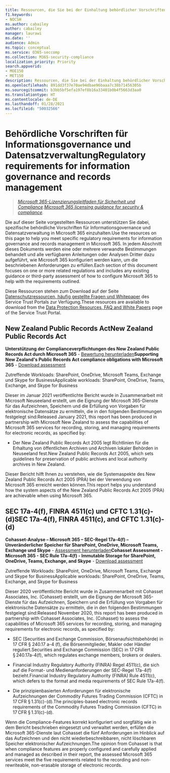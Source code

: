 ```yaml
---
title: Ressourcen, die Sie bei der Einhaltung behördlicher Vorschriften für Informationsgovernance und Datensatzverwaltung unterstützen
f1.keywords:
- NOCSH
ms.author: cabailey
author: cabailey
manager: laurawi
ms.date: ''
audience: Admin
ms.topic: conceptual
ms.service: O365-seccomp
ms.collection: M365-security-compliance
localization_priority: Priority
search.appverid:
- MOE150
- MET150
description: Ressourcen, die Sie bei der Einhaltung behördlicher Vorschriften für Informationsgovernance und Datensatzverwaltung unterstützen
ms.openlocfilehash: 891dd3f37e70ae94dbae96baaa7c38b71456305b
ms.sourcegitcommit: b3bb5bf5efa197ef8b16a33401b0b4f5663d3aa0
ms.translationtype: HT
ms.contentlocale: de-DE
ms.lasthandoff: 01/28/2021
ms.locfileid: "50032566"
---
```

# <a name="regulatory-requirements-for-information-governance-and-records-management"></a><span data-ttu-id="bd4dd-103">Behördliche Vorschriften für Informationsgovernance und Datensatzverwaltung</span><span class="sxs-lookup"><span data-stu-id="bd4dd-103">Regulatory requirements for information governance and records management</span></span>

><span data-ttu-id="bd4dd-104">*[Microsoft 365-Lizenzierungsleitfaden für Sicherheit und Compliance](https://aka.ms/ComplianceSD).*</span><span class="sxs-lookup"><span data-stu-id="bd4dd-104">*[Microsoft 365 licensing guidance for security & compliance](https://aka.ms/ComplianceSD).*</span></span>

<span data-ttu-id="bd4dd-105">Die auf dieser Seite vorgestellten Ressourcen unterstützen Sie dabei, spezifische behördliche Vorschriften für Informationsgovernance und Datensatzverwaltung in Microsoft 365 einzuhalten.</span><span class="sxs-lookup"><span data-stu-id="bd4dd-105">Use the resources on this page to help you meet specific regulatory requirements for information governance and records management in Microsoft 365.</span></span> <span data-ttu-id="bd4dd-106">In jedem Abschnitt dieses Dokuments werden eine oder mehrere verwandte Bestimmungen behandelt und alle verfügbaren Anleitungen oder Analysen Dritter dazu aufgeführt, wie Microsoft 365 konfiguriert werden kann, um die beschriebenen Anforderungen zu erfüllen.</span><span class="sxs-lookup"><span data-stu-id="bd4dd-106">Each section of this document focuses on one or more related regulations and includes any existing guidance or third-party assessment of how to configure Microsoft 365 to help with the requirements outlined.</span></span>

<span data-ttu-id="bd4dd-107">Diese Ressourcen stehen zum Download auf der Seite [Datenschutzressourcen, häufig gestellte Fragen und Whitepaper](https://servicetrust.microsoft.com/ViewPage/TrustDocuments) des Service Trust Portals zur Verfügung.</span><span class="sxs-lookup"><span data-stu-id="bd4dd-107">These resources are available to download from the [Data Protection Resources, FAQ and White Papers](https://servicetrust.microsoft.com/ViewPage/TrustDocuments) page of the Service Trust Portal.</span></span>

## <a name="new-zealand-public-records-act"></a><span data-ttu-id="bd4dd-108">New Zealand Public Records Act</span><span class="sxs-lookup"><span data-stu-id="bd4dd-108">New Zealand Public Records Act</span></span>

<span data-ttu-id="bd4dd-109">**Unterstützung der Complianceverpflichtungen des New Zealand Public Records Act durch Microsoft 365** - [Bewertung herunterladen](https://aka.ms/NZPRA)</span><span class="sxs-lookup"><span data-stu-id="bd4dd-109">**Supporting New Zealand's Public Records Act compliance obligations with Microsoft 365** - [Download assessment](https://aka.ms/NZPRA)</span></span>

<span data-ttu-id="bd4dd-110">Zutreffende Workloads: SharePoint, OneDrive, Microsoft Teams, Exchange und Skype for Business</span><span class="sxs-lookup"><span data-stu-id="bd4dd-110">Applicable workloads: SharePoint, OneDrive, Teams, Exchange, and Skype for Business</span></span>

<span data-ttu-id="bd4dd-111">Dieser im Januar 2021 veröffentlichte Bericht wurde in Zusammenarbeit mit Microsoft Neuseeland erstellt, um die Eignung der Microsoft 365-Dienste für das Aufzeichnen, Speichern und die Erfüllung von Vorgaben für elektronische Datensätze zu ermitteln, die in den folgenden Bestimmungen festgelegt sind:</span><span class="sxs-lookup"><span data-stu-id="bd4dd-111">Released January 2021, this report has been produced in partnership with Microsoft New Zealand to assess the capabilities of Microsoft 365 services for recording, storing, and managing requirements for electronic records, as specified by:</span></span> 

- <span data-ttu-id="bd4dd-112">Der New Zealand Public Records Act 2005 legt Richtlinien für die Erhaltung von öffentlichen Archiven und Archiven lokaler Behörden in Neuseeland fest.</span><span class="sxs-lookup"><span data-stu-id="bd4dd-112">New Zealand Public Records Act 2005, which sets guidelines for preservation of public archives and local authority archives in New Zealand.</span></span>

<span data-ttu-id="bd4dd-113">Dieser Bericht hilft Ihnen zu verstehen, wie die Systemaspekte des New Zealand Public Records Act 2005 (PRA) bei der Verwendung von Microsoft 365 erreicht werden können.</span><span class="sxs-lookup"><span data-stu-id="bd4dd-113">This report helps you understand how the system aspects of the New Zealand Public Records Act 2005 (PRA) are achievable when using Microsoft 365.</span></span>

## <a name="sec-17a-4f-finra-4511c-and-cftc-131c-d"></a><span data-ttu-id="bd4dd-114">SEC 17a-4(f), FINRA 4511(c) und CFTC 1.31(c)-(d)</span><span class="sxs-lookup"><span data-stu-id="bd4dd-114">SEC 17a-4(f), FINRA 4511(c), and CFTC 1.31(c)-(d)</span></span>

<span data-ttu-id="bd4dd-115">**Cohasset-Analyse – Microsoft 365 – SEC-Regel 17a-4(f) – Unveränderlicher Speicher für SharePoint, OneDrive, Microsoft Teams, Exchange und Skype** - [Assessment herunterladen](https://servicetrust.microsoft.com/ViewPage/TrustDocuments?command=Download&downloadType=Document&downloadId=9fa8349d-a0c9-47d9-93ad-472aa0fa44ec&docTab=6d000410-c9e9-11e7-9a91-892aae8839ad_FAQ_and_White_Papers)</span><span class="sxs-lookup"><span data-stu-id="bd4dd-115">**Cohasset Assessment - Microsoft 365 - SEC Rule 17a-4(f) - Immutable Storage for SharePoint, OneDrive, Teams, Exchange, and Skype** - [Download assessment](https://servicetrust.microsoft.com/ViewPage/TrustDocuments?command=Download&downloadType=Document&downloadId=9fa8349d-a0c9-47d9-93ad-472aa0fa44ec&docTab=6d000410-c9e9-11e7-9a91-892aae8839ad_FAQ_and_White_Papers)</span></span>

<span data-ttu-id="bd4dd-116">Zutreffende Workloads: SharePoint, OneDrive, Microsoft Teams, Exchange und Skype for Business</span><span class="sxs-lookup"><span data-stu-id="bd4dd-116">Applicable workloads: SharePoint, OneDrive, Teams, Exchange, and Skype for Business</span></span>

<span data-ttu-id="bd4dd-117">Dieser 2020 veröffentlichte Bericht wurde in Zusammenarbeit mit Cohasset Associates, Inc. (Cohasset) erstellt, um die Eignung der Microsoft 365-Dienste für das Aufzeichnen, Speichern und die Erfüllung von Vorgaben für elektronische Datensätze zu ermitteln, die in den folgenden Bestimmungen festgelegt sind:</span><span class="sxs-lookup"><span data-stu-id="bd4dd-117">Released November 2020, this report has been produced in partnership with Cohasset Associates, Inc. (Cohasset) to assess the capabilities of Microsoft 365 services for recording, storing, and managing requirements for electronic records, as specified by:</span></span>  

- <span data-ttu-id="bd4dd-118">SEC (Securities and Exchange Commission, Börsenaufsichtsbehörde) in 17 CFR § 240.17 a-4 (f), die Börsenmitglieder, Makler oder Händler reguliert.</span><span class="sxs-lookup"><span data-stu-id="bd4dd-118">Securities and Exchange Commission (SEC) in 17 CFR § 240.17a-4(f), which regulates exchange members, brokers or dealers.</span></span>  

- <span data-ttu-id="bd4dd-119">Financial Industry Regulatory Authority (FINRA) Regel 4511(c), die sich auf die Format- und Medienanforderungen der SEC-Regel 17a-4(f) bezieht.</span><span class="sxs-lookup"><span data-stu-id="bd4dd-119">Financial Industry Regulatory Authority (FINRA) Rule 4511(c), which defers to the format and media requirements of SEC Rule 17a-4(f).</span></span>  

- <span data-ttu-id="bd4dd-120">Die prinzipienbasierten Anforderungen für elektronische Aufzeichnungen der Commodity Futures Trading Commission (CFTC) in 17 CFR § 1.31(c)-(d).</span><span class="sxs-lookup"><span data-stu-id="bd4dd-120">The principles-based electronic records requirements of the Commodity Futures Trading Commission (CFTC) in 17 CFR § 1.31(c)-(d).</span></span>

<span data-ttu-id="bd4dd-121">Wenn die Compliance-Features korrekt konfiguriert und sorgfältig wie in dem Bericht beschrieben eingesetzt und verwaltet werden, erfüllen die Microsoft 365-Dienste laut Cohasset die fünf Anforderungen im Hinblick auf das Aufzeichnen und den nicht wiederbeschreibbaren, nicht löschbaren Speicher elektronischer Aufzeichnungen.</span><span class="sxs-lookup"><span data-stu-id="bd4dd-121">The opinion from Cohasset is that when compliance features are properly configured and carefully applied and managed as described in their report, the assessed Microsoft 365 services meet the five requirements related to the recording and non-rewriteable, non-erasable storage of electronic records.</span></span>